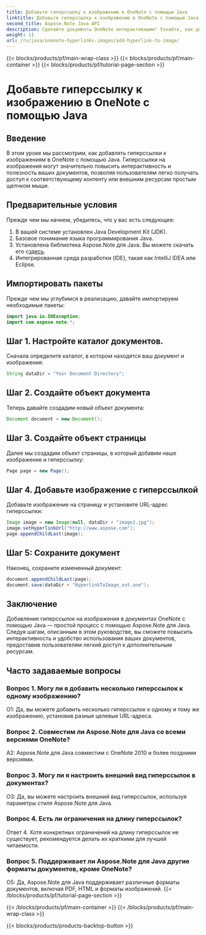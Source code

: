 ```yaml
---
title: Добавьте гиперссылку к изображению в OneNote с помощью Java
linktitle: Добавьте гиперссылку к изображению в OneNote с помощью Java
second_title: Aspose.Note Java API
description: Сделайте документы OneNote интерактивными! Узнайте, как добавлять гиперссылки к изображениям в Java с помощью Aspose.Note. Включены простые шаги и примеры кода! #OneNote #Java #Aspose
weight: 11
url: /ru/java/onenote-hyperlinks-images/add-hyperlink-to-image/
---
```


{{< blocks/products/pf/main-wrap-class >}}
{{< blocks/products/pf/main-container >}}
{{< blocks/products/pf/tutorial-page-section >}}

# Добавьте гиперссылку к изображению в OneNote с помощью Java

## Введение

В этом уроке мы рассмотрим, как добавлять гиперссылки к изображениям в OneNote с помощью Java. Гиперссылки на изображения могут значительно повысить интерактивность и полезность ваших документов, позволяя пользователям легко получать доступ к соответствующему контенту или внешним ресурсам простым щелчком мыши.

## Предварительные условия

Прежде чем мы начнем, убедитесь, что у вас есть следующее:

1. В вашей системе установлен Java Development Kit (JDK).
2. Базовое понимание языка программирования Java.
3.  Установлена библиотека Aspose.Note для Java. Вы можете скачать его с[здесь](https://releases.aspose.com/note/java/).
4. Интегрированная среда разработки (IDE), такая как IntelliJ IDEA или Eclipse.

## Импортировать пакеты

Прежде чем мы углубимся в реализацию, давайте импортируем необходимые пакеты:

```java
import java.io.IOException;
import com.aspose.note.*;
```

## Шаг 1. Настройте каталог документов.

Сначала определите каталог, в котором находятся ваш документ и изображения:

```java
String dataDir = "Your Document Directory";
```

## Шаг 2. Создайте объект документа

Теперь давайте создадим новый объект документа:

```java
Document document = new Document();
```

## Шаг 3. Создайте объект страницы

Далее мы создадим объект страницы, в который добавим наше изображение и гиперссылку:

```java
Page page = new Page();
```

## Шаг 4. Добавьте изображение с гиперссылкой

Добавьте изображение на страницу и установите URL-адрес гиперссылки:

```java
Image image = new Image(null, dataDir + "image1.jpg");
image.setHyperlinkUrl("http://www.aspose.com");
page.appendChildLast(image);
```

## Шаг 5: Сохраните документ

Наконец, сохраните измененный документ:

```java
document.appendChildLast(page);
document.save(dataDir + "HyperlinkToImage_out.one");
```

## Заключение

Добавление гиперссылок на изображения в документах OneNote с помощью Java — простой процесс с помощью Aspose.Note для Java. Следуя шагам, описанным в этом руководстве, вы сможете повысить интерактивность и удобство использования ваших документов, предоставив пользователям легкий доступ к дополнительным ресурсам.

## Часто задаваемые вопросы

### Вопрос 1. Могу ли я добавить несколько гиперссылок к одному изображению?

О1: Да, вы можете добавить несколько гиперссылок к одному и тому же изображению, установив разные целевые URL-адреса.

### Вопрос 2. Совместим ли Aspose.Note для Java со всеми версиями OneNote?

A2: Aspose.Note для Java совместим с OneNote 2010 и более поздними версиями.

### Вопрос 3. Могу ли я настроить внешний вид гиперссылок в документах?

О3: Да, вы можете настроить внешний вид гиперссылок, используя параметры стиля Aspose.Note для Java.

### Вопрос 4. Есть ли ограничения на длину гиперссылок?

Ответ 4. Хотя конкретных ограничений на длину гиперссылок не существует, рекомендуется делать их краткими для лучшей читаемости.

### Вопрос 5. Поддерживает ли Aspose.Note для Java другие форматы документов, кроме OneNote?

О5: Да, Aspose.Note для Java поддерживает различные форматы документов, включая PDF, HTML и форматы изображений.
{{< /blocks/products/pf/tutorial-page-section >}}

{{< /blocks/products/pf/main-container >}}
{{< /blocks/products/pf/main-wrap-class >}}

{{< blocks/products/products-backtop-button >}}
